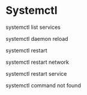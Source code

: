 # Systemctl

systemctl list services

systemctl daemon reload

systemctl restart

systemctl restart network

systemctl restart service

systemctl command not found

